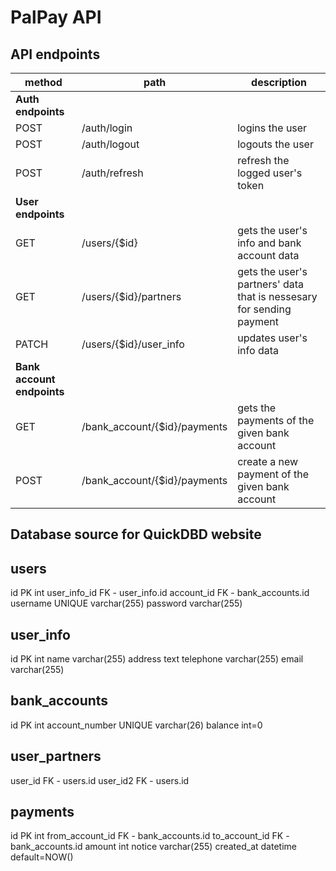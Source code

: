 # PalPay API

## API endpoints

| method  | path                                | description |
| ------- | ----------------------------------- | ----------- |
| **Auth endpoints** |
| POST    | /auth/login                         | logins the user |
| POST    | /auth/logout                        | logouts the user |
| POST    | /auth/refresh                       | refresh the logged user's token |
| **User endpoints** |
| GET     | /users/{$id}                        | gets the user's info and bank account data |
| GET     | /users/{$id}/partners               | gets the user's partners' data that is nessesary for sending payment |
| PATCH   | /users/{$id}/user_info              | updates user's info data |
| **Bank account endpoints** |
| GET     | /bank_account/{$id}/payments        | gets the payments of the given bank account |
| POST    | /bank_account/{$id}/payments        | create a new payment of the given bank account |

## Database source for QuickDBD website

users
-----
id PK int
user_info_id FK - user_info.id
account_id FK - bank_accounts.id
username UNIQUE varchar(255)
password varchar(255)

user_info
-----
id PK int
name varchar(255)
address text
telephone varchar(255)
email varchar(255)

bank_accounts
-----
id PK int
account_number UNIQUE varchar(26)
balance int=0

user_partners
-----
user_id FK - users.id
user_id2 FK - users.id


payments
-----
id PK int
from_account_id FK - bank_accounts.id
to_account_id FK - bank_accounts.id
amount int
notice varchar(255)
created_at datetime default=NOW()